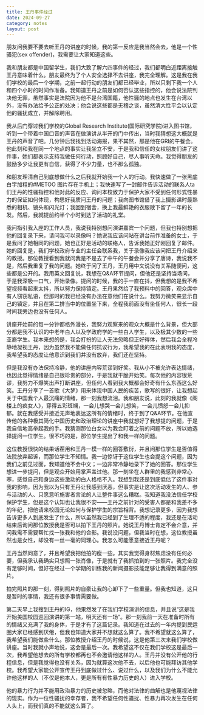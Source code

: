 ```yaml
---
title: 王丹事件经过
date: 2024-09-27
category: notes
layout: post
---
```


朋友问我要不要去听王丹的讲座的时候，我的第一反应是我当然会去，他是一个性骚犯(sex offender)，我需要让大家知道这些。

我和朋友都是中国留学生，我们大致了解六四事件的经过，我们都明白近距离接触王丹意味着什么。朋友最终为了个人安全选择不去讲座，我完全理解。这是我在我们学校的最后一个学期，之前一起行动的朋友们都已经毕业，所以只剩下我一个人和四个小时的时间作准备。我知道王丹之前是如何否认这些指控的，他会说法院判决他无罪，虽然事实是法院因为他不是台湾国籍，他性骚的地点也发生在台湾以外，没有办法给予公正的处决；他会说这些都是无稽之谈，虽然清大性平会以认定他的骚扰成立，并解除聘用。

我从后门穿过我们学校的Global Research Institute(国际研究学院)进入图书馆，听到一个带着中国口音的声音在做演讲从半开的门中传出，当时我猜想这大概就是王丹的声音了吧。几分钟后我找到活动海报，果不其然，那是他在GRI的午餐会。他此刻和我在同一个地点的事实让我坐立不安，于是我和信任的女权朋友们讲了这件事，她们都表示支持我做任何行动，照顾好自己，尽人事听天命。我觉得朋友的鼓励多少让我更有自信，获得了不少力量，也不那么孤独。

和朋友理清自己到底想做什么之后我就开始我一个人的行动。我快速做了一张黑底白字加粗的#METOO 图片存在手机上；我快速写了一封邮件告诉活动的联系人ta们王丹的性骚指控和他对此的反应、询问本校致力于保护大家不受到任何形式性暴力的保证如何体现，构思好我质问王丹的问题；我向图书馆借了我上摄影课时最熟悉的相机、镜头和闪光灯；我回到宿舍，换上我最鲜艳的衣服散下留了一年的长发。然后，我就提前约半个小时到达了活动的礼堂。

我问指引我入座的工作人员，我说我特别想问演讲嘉宾一个问题，但我也特别想把他的回复录下来，请问我可以录像吗？她说我应该问站在讲台前作准备的女士，于是我问了她相同的问题，她也正好是活动的联络人，告诉我她正好刚回复了邮件。她的回复是，我们学校政府专业的主任会联系我，关于录像我应该问把王丹介绍来的教授。那位教授看到我就问我是不是去了中午的午餐会并分享了唐诗，我说我不是，然后我重复了我的问题。她终于问了王丹，王丹用中文说没有关系随便问，这些都是公开的。我用英文回复说，我想在Q&A环节提问，但他还是坚持当场问，于是我深吸一口气，开始录像。提问的时候，我的手一直在抖，但我想的是我不希望视频看起来太抖，所以努力保持镇定。王丹果然给了我预料中的回答，观众席中有人窃窃私语，但那时的我已经没有办法在意他们在说什么。我努力微笑来显示自己的镇定，并且在第二排当中的位置坐下来，全程我前面没有坐任何人，很长一段时间我旁边也没有任何人。

讲座开始前的每一分钟都格外漫长，我努力观察来的观众大概是什么背景，但大部分都是我不认识的中老年白人以及学政府学的一些白人学生，以及极其少数的一些亚裔学生。我本来想的是，我会打扮的让人无法忽略但正好得体，然后我会全程冷静地凝视王丹，因为虽然我不能做任何抗议行为，我希望我的在此表明我的态度，我希望我的态度让他意识到我们并没有放弃，我们还在坚持。

但是我没有办法保持冷静，他的讲座内容荒谬到好笑。我从小不被允许表达情绪，也因此觉得情绪是自己很珍贵的部分，于是我就干脆开始笑。每次他的内容很荒谬，我努力不爆笑出声打断讲座，但任何人看到我大概都会好奇有什么东西这么好笑。王丹分享了一首歌《大梦》用来体现中国人民的疾苦，歌写的很好，让我想起关于中国我个人最沉痛的情绪，那一刻我想流泪。我和朋友说，此刻的我就像《阁楼上的疯女人》，穿得五彩斑斓，一会儿想哭一会儿想笑，一会儿愤怒一会儿抑郁。就在我感受并接近无声地表达这所有的情绪时，终于到了Q&A环节。在他宣传他的各种极其简化中国历史和政治理论的讲座中我就想好了我想提的问题，于是我自信地高举起我的手。我猜测那位白女以为我会盯着之前的问题不放，所以她选择提问一位学生。很不巧的是，那位学生提出了和我一样的问题。

这位教授很快的结果话茬用和王丹一模一样的回答敷衍，并且问那位学生是否值得法院放弃起诉，而那位学生不知情。我一边惊讶于这位学生也会提这个问题，因为我们之前见过面，我知道他不会中文；一边非常冷静地录下了她的回答。那位学生想进一步提问，但是观众开始用掌声盖过他。那一刻坐在人群里的我感到非常心寒，感觉自己和身边这些激动的白人格格不入。我想到我还是到底低估了这件事对我的影响，因为我以为只有王丹让我感到厌恶，但事实是让这次活动发生的人、参与活动的人、只愿意听施害者言论的人让整件事这么糟糕。我知道我没法信任学校保护学生，但是这个认知也让我很不安——王丹之前针对的受害人都是和我差不多的年纪，把他请来校园无论如何与保护学生的宗旨相背。我想记录更多，因为我想告诉更多人到底发生了什么，所以虽然我已经到了生理不适的程度，我还是在活动结束后询问那位教授我是否可以拍下王丹的照片。她说王丹博士肯定不会介意，并问我需不需要帮忙找一张我和他的合影。我说没问题，但我当时在想，这位教授虽然也是女性，却没有一丝一毫的同理心。我怎么可能愿意接近王丹呢？

王丹当然同意了，并且希望我把他拍的瘦一些。其实我觉得身材焦虑没有任何必要，但我承认我确实只想照一张肖像，于是就有了我抓拍到的一张照片。我完全没有足够时间，但好在经过一个学期的训练我的新闻摄影技能足够让我得到满意的照片。

拍完照片的那一刻，得到照片的自豪让我的心卸下了一些重量。但我也知道，这只是暂时的事情，我还有很多事情需要做。

第二天早上我搜到王丹的IG，他果然发了在我们学校演讲的信息，并且说“这是我开始美国校园巡回演讲的第一站，明天还有一场”。那一刻我前一天在准备时所有的情绪又充满了我的身体，于是才有了这篇记录。我知道在过去的一年内提到民运圈大家已经感到厌倦，但我也知道大家并不想就这么算了。我不希望就这么算了，我希望我们能做些什么。那位教授介绍王丹的时候说，这是他第三次来我们学校做讲座。当时我就小声地说，这会是最后一次。我希望这不仅在我们学校这是最后一次，我希望他想去的所有学校都再也不会邀请他这样的人。王丹并没有公开他的行程信息，但是我觉得也没有关系，因为就算这次他不去，以后他也可能拜访其他学校。我希望大家能公开宣传王丹到底做过什么、说过什么，以及我们为什么不能允许他这样的人（不仅是他本人，更是所有有性暴力历史的人）进入学校。

他的暴力行为并不能用政治暴力的历史被忽略，而他对法律的曲解也是他蔑视法律的现实。作为一位性骚扰的幸存者，我不希望任何性骚扰、性暴力再次发生在任何人头上，而我们真的不能就这么算了。